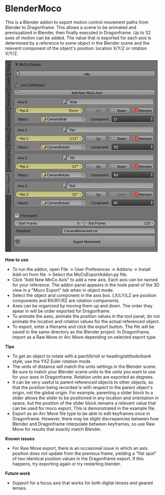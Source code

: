 # BlenderMoco
This is a Blender addon to export motion control movement paths from Blender to Dragonframe. This allows a scene to be animated and previsualized in Blender, then finally executed in Dragonframe. Up to 32 axes of motion can be added. The value that is exported for each axis is determined by a reference to some object in the Blender scene and the relevent component of the object's position: location X/Y/Z or rotation X/Y/Z.

![alt text](Screenshots/ToolPanel.png)

**How to use**

* To run the addon, open File -> User Preferences -> Addons -> Install Add-on from file -> Select the MoCoExportAddon.py file.
* Click "Add New MoCo Axis" to add a new axis. Each axis can be named for your reference. The addon panel appears in the tools panel of the 3D view in a "Moco Export" tab when in object mode.
* Select the object and component in the axis box. LX/LY/LZ are position components and RX/RY/RZ are rotation components.
* Axes can be organized by moving them up and down. The order they apear in will be order exported for Dragonframe.
* To animate the axes, animate the position values in the tool panel, do not animate the location and rotation values for the actual referenced object.
* To export, enter a filename and click the export button. The file will be saved to the same directory as the Blender project. In Dragonframe, import as a Raw Move or Arc Move depending on selected export type.

**Tips**

* To get an object to rotate with a pan/tilt/roll or heading/attitude/bank style, use the YXZ Euler rotation mode.
* The units of distance will match the units settings in the Blender scene. Be sure to match your Blender scene units to the units you want to use for your axes in Dragonframe. Rotation units are exported as degrees.
* It can be very useful to parent referenced objects to other objects, so that the position being recorded is with respect to the parent object's origin, not the global origin. For example, parenting a slider block to a slider allows the slider to be positioned in any location and orientation in space, but the position of the slider block remains a relevant value that can be used for moco export. This is demonstrated in the example file.
* Export as an Arc Move file type to be able to edit keyframes once in Dragonframe. However, there may be slight discrepancies between how Blender and Dragonframe interpolate between keyframes, so use Raw Move for results that exactly match Blender.

**Known issues**

* For Raw Move export, there is an occasional issue in which an axis position does not update from the previous frame, yielding a "flat spot" of two identical position values in the Dragonframe export. If this happens, try exporting again or try restarting blender.

**Future work**

* Support for a focus axis that works for both digital lenses and geared lenses.
